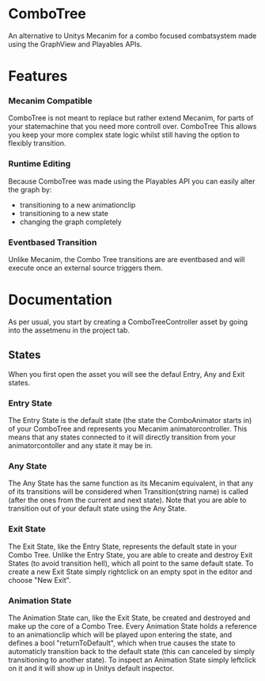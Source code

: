 # ComboTree
 An alternative to Unitys Mecanim for a combo focused combatsystem made using the GraphView and Playables APIs.
# Features
### Mecanim Compatible
ComboTree is not meant to replace but rather extend Mecanim, for parts of your statemachine that you need more controll over.
ComboTree
This allows you keep your more complex state logic whilst still having the option to flexibly transition.
### Runtime Editing
Because ComboTree was made using the Playables API you can easily alter the graph by:
- transitioning to a new animationclip
- transitioning to a new state
- changing the graph completely
### Eventbased Transition
Unlike Mecanim, the Combo Tree transitions are are eventbased and will execute once an external source triggers them.
# Documentation
As per usual, you start by creating a ComboTreeController asset by going into the assetmenu in the project tab.
## States
When you first open the asset you will see the defaul Entry, Any and Exit states.
### Entry State
The Entry State is the default state (the state the ComboAnimator starts in) of your ComboTree and represents you Mecanim animatorcontroller. 
This means that any states connected to it will directly transition from your animatorcontoller and any state it may be in.
### Any State
The Any State has the same function as its Mecanim equivalent, in that any of its transitions will be considered when Transition(string name) is called  (after the ones from the current and next state). Note that you are able to transition out of your default state using the Any State.
### Exit State
The Exit State, like the Entry State, represents the default state in your Combo Tree.
Unlike the Entry State, you are able to create and destroy Exit States (to avoid transition hell), which all point to the same default state.
To create a new Exit State simply rightclick on an empty spot in the editor and choose "New Exit".
### Animation State
The Animation State can, like the Exit State, be created and destroyed and make up the core of a Combo Tree. 
Every Animation State holds a reference to an animationclip which will be played upon entering the state,
and defines a bool "returnToDefault", which when true causes the state to automaticly transition back to the default state 
(this can canceled by simply transitioning to another state).
To inspect an Animation State simply leftclick on it and it will show up in Unitys default inspector.
 
